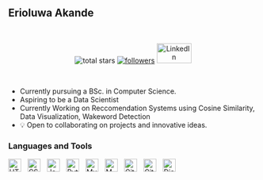 

  ## Erioluwa Akande
 <br/>
<!-- Social badges section -->

<p align="center">
    <img alt="total stars" title="Total stars on GitHub" src="https://custom-icon-badges.demolab.com/github/stars/CYBERIC-EA?color=55960c&style=for-the-badge&labelColor=488207&logo=star"/></a>
  <a href="https://github.com/CYBERIC-EA?tab=followers">
    <img alt="followers" title="Follow me on Github" src="https://custom-icon-badges.demolab.com/github/followers/CYBERIC-EA?color=236ad3&labelColor=1155ba&style=for-the-badge&logo=person-add&label=Follow&logoColor=white"/></a>
   <a href="https://www.linkedin.com/in/erioluwa-akande-640bb4221/">
   <img alt="LinkedIn" width="70px" height='40px' src="https://img.shields.io/badge/-Linkedin-blue?style=flat-square&logo=linkedin">
</a>
    
</p>
<br/> 


- Currently pursuing a BSc. in Computer Science.
- Aspiring to be a Data Scientist
- Currently Working on Reccomendation Systems using Cosine Similarity, Data Visualization, Wakeword Detection
- 💡 Open to collaborating on projects and innovative ideas.





### Languages and Tools
<img align="left" alt="HTML5" width="26px" src="https://cdn.jsdelivr.net/gh/devicons/devicon/icons/html5/html5-original.svg" style="padding-right:10px;" />
<img align="left" alt="CSS3" width="26px" src="https://cdn.jsdelivr.net/gh/devicons/devicon/icons/css3/css3-original.svg" style="padding-right:10px;" />
<img align="left" alt="JavaScript" width="26px" src="https://cdn.jsdelivr.net/gh/devicons/devicon/icons/javascript/javascript-original.svg" style="padding-right:10px;" />
<img align="left" alt="Python" width="26px" src="https://cdn.jsdelivr.net/gh/devicons/devicon/icons/python/python-original-wordmark.svg" style="padding-right:10px;"/>
<img align="left" alt="MySQL" width="26px" src="https://cdn.jsdelivr.net/gh/devicons/devicon/icons/mysql/mysql-original.svg" style="padding-right:10px;" />
<img align="left" alt="MATLAB" width="26px"src="https://cdn.jsdelivr.net/gh/devicons/devicon/icons/matlab/matlab-original.svg" style="padding-right:10px;"/>
<img align="left" alt="Git" width="26px" src="https://cdn.jsdelivr.net/gh/devicons/devicon/icons/git/git-original.svg" style="padding-right:10px;" />
<img align="left" alt="GitHub" width="26px" src="https://user-images.githubusercontent.com/3369400/139447912-e0f43f33-6d9f-45f8-be46-2df5bbc91289.png" style="padding-right:10px;" />
<img align="left" alt="Django" width="26px" src="https://cdn.jsdelivr.net/gh/devicons/devicon/icons/django/django-plain.svg"  style="padding-right:10px;"/>
          


